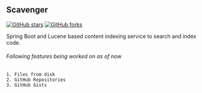 ## Scavenger

[![GitHub stars](https://img.shields.io/github/stars/siddhantkushwaha/Scavenger.svg?style=social&label=Stars&maxAge=2592000)](https://github.com/siddhantkushwaha/Scavenger/stargazers/)
[![GitHub forks](https://img.shields.io/github/forks/siddhantkushwaha/Scavenger.svg?style=social&label=Forks&maxAge=2592000)](https://github.com/siddhantkushwaha/Scavenger/stargazers/)

Spring Boot and Lucene based content indexing service to search and index code.

###### Following features being worked on as of now

    1. Files from disk
    2. GitHub Repositories
    3. GitHub Gists   